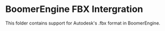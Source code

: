 # BoomerEngine FBX Intergration

This folder contains support for Autodesk's .fbx format in BoomerEngine.
